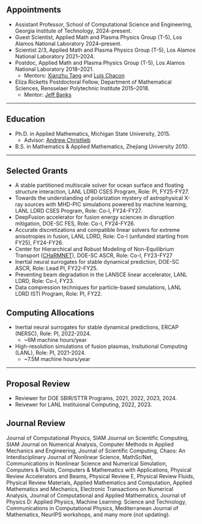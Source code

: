 ## Appointments
* Assistant Professor, School of Computational Science and Engineering,
Georgia Institute of Technology, 2024-present.
* Guest Scientist, Applied Math and Plasma Physics Group (T-5), Los Alamos National Laboratory 2024–present.
* Scientist 2/3, Applied Math and Plasma Physics Group (T-5), Los Alamos National Laboratory 2021–2024.
* Postdoc, Applied Math and Plasma Physics Group (T-5), Los Alamos National Laboratory 2018–2021.
    * Mentors: [Xianzhu Tang](https://scholar.google.com/citations?user=TzXmYdwAAAAJ&hl=en) and [Luis Chacon](https://scholar.google.com/citations?user=sDebqYwAAAAJ&hl=en)
* Eliza Ricketts Postdoctoral Fellow, Department of Mathematical Sciences,
Rensselaer Polytechnic Institute 2015–2018.
    * Mentor: [Jeff Banks](https://faculty.rpi.edu/jeffrey-banks)

----

## Education
* Ph.D. in Applied Mathematics, Michigan State University, 2015.
    * Advisor: [Andrew Christlieb](https://directory.natsci.msu.edu/Directory/Profiles/Person/101537)
* B.S. in Mathematics & Applied Mathematics, Zhejiang University 2010.

----

## Selected Grants

* A stable partitioned multiscale solver for ocean surface and floating structure interaction, LANL LDRD CSES Program, Role: PI, FY25-FY27.
* Towards the understanding of polarization mystery of astrophysical X-ray sources with MHD-PIC simulations powered by machine learning, LANL LDRD CSES Program, Role: Co-I, FY24-FY27.
* DeepFusion accelerator for fusion energy sciences in disruption mitigation, DOE-SC FES, Role: Co-I, FY24-FY26.
* Accurate discretizations and compatible linear solvers for extreme anisotropies in fusion, LANL LDRD, Role: Co-I (unfunded starting from FY25), FY24-FY26.
* Center for Hierarchical and Robust Modeling of Non-Equilibrium Transport ([CHaRMNET](https://charmnet-mmicc.github.io/)), DOE-SC ASCR, Role: Co-I, FY23-FY27
* Inertial neural surrogates for stable dynamical prediction, DOE-SC ASCR, Role: Lead PI, FY22-FY25.
* Preventing beam degradation in the LANSCE linear accelerator, LANL LDRD, Role: Co-I, FY23.
* Data compression techniques for particle-based simulations, LANL LDRD ISTI Program, Role: PI, FY22.


## Computing Allocations
* Inertial neural surrogates for stable dynamical predictions, ERCAP (NERSC), Role: PI, 2022-2024.
    * ~6M machine hours/year
* High-resolution simulations of fusion plasmas, Insitutional Computing (LANL), Role: PI, 2021-2024.
    * ~7.5M machine hours/year

----

## Proposal Review
* Reviewer for DOE SBIR/STTR Programs, 2021, 2022, 2023, 2024.
* Reivewer for LANL Instituional Computing, 2022, 2023.

## Journal Review
Journal of Computational Physics, SIAM Journal on Scientific Computing, SIAM Journal on Numerical Analysis, Computer Methods in Applied Mechanics and Engineering, Journal of Scientific Computing, Chaos: An Interdisciplinary Journal of Nonlinear Science, MathSciNet, Communications in Nonlinear Science and Numerical Simulation, Computers & Fluids, Computers & Mathematics with Applications, Physical Review Accelerators and Beams, Physical Review E, Physical Review Fluids, Physical Review Materials, Applied Mathematics and Computation, Applied Mathematics and Mechanics, Electronic Transactions on Numerical Analysis, Journal of Computational and Applied Mathematics, Journal of Physics D: Applied Physics, Machine Learning: Science and Technology, Communications in Computational Physics, Mediterranean Journal of Mathematics, NeurIPS workshops, and many more  (not updating).

